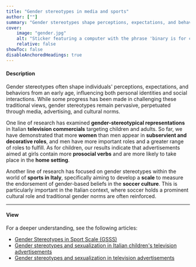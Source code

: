 ```yaml
---
title: "Gender stereotypes in media and sports" 
author: [""]
summary: "Gender stereotypes shape perceptions, expectations, and behaviors from an early age, influencing personal identities and social interactions. This line of research examines gender stereotypes across various domains, such as television advertising and sports."
cover:
    image: "gender.jpg"
    alt: "Sticker featuring a computer with the phrase 'binary is for computers'"
    relative: false
showToc: false
disableAnchoredHeadings: true
---
```


#### Description

Gender stereotypes often shape individuals' perceptions, expectations, and behaviors from an early age, influencing both personal identities and social interactions. While some progress has been made in challenging these traditional views, gender stereotypes remain pervasive, perpetuated through media, advertising, and cultural norms.

One line of research has examined **gender-stereotypical representations** in Italian **television commercials** targeting children and adults. So far, we have demonstrated that more **women** than men appear in **subservient and decorative roles**, and men have more important roles and a greater range of roles to fulfill. As for children, our results indicate that advertisements aimed at girls contain more **prosocial verbs** and are more likely to take place in the **home setting**.

Another line of research has focused on gender stereotypes within the world of **sports in Italy**, specifically aiming to develop a **scale** to measure the endorsement of gender-based beliefs in the **soccer culture**. This is particularly important in the Italian context, where soccer holds a prominent cultural role and traditional gender norms are often reinforced.

------------------------------------------------------------------------

#### View

For a deeper understanding, see the following articles:

-   [Gender Stereotypes in Sport Scale (GSSS)](/publications/gender-stereotypes-in-sport-scale/)
-   [Gender stereotypes and sexualization in Italian children's television advertisements](/publications/children-and-ads/)
-   [Gender stereotypes and sexualization in television advertisements](/publications/eternal-femminine/)
